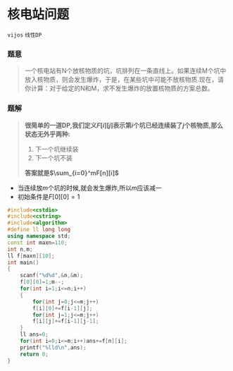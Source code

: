 # 核电站问题

`vijos` `线性DP`

### 题意
> 一个核电站有N个放核物质的坑，坑排列在一条直线上。如果连续M个坑中放入核物质，则会发生爆炸，于是，在某些坑中可能不放核物质.现在，请你计算：对于给定的N和M，求不发生爆炸的放置核物质的方案总数。

### 题解
> **很简单的一道DP,我们定义$F[i][j]$表示第$i$个坑已经连续装了$j$个核物质,那么状态无外乎两种:** 
> 1. 下一个坑继续装
> 2. 下一个坑不装
> 
> **答案就是$\sum_{i=0}^mF[n][i]$**

- 当连续放$m$个坑的时候,就会发生爆炸,所以$m$应该减一
- 初始条件是$F[0][0]=1$

```cpp
#include<cstdio>
#include<cstring>
#include<algorithm>
#define ll long long
using namespace std;
const int maxn=110;
int n,m;
ll f[maxn][10];
int main()
{
	scanf("%d%d",&n,&m);
	f[0][0]=1;m--;
	for(int i=1;i<=n;i++)
	{
		for(int j=0;j<=m;j++)
		f[i][0]+=f[i-1][j];
		for(int j=1;j<=m;j++)
		f[i][j]+=f[i-1][j-1];
	}
	ll ans=0;
	for(int i=0;i<=m;i++)ans+=f[n][i];
	printf("%lld\n",ans);
	return 0;
}
```
<!--stackedit_data:
eyJoaXN0b3J5IjpbMTEwMDIyMjk0M119
-->